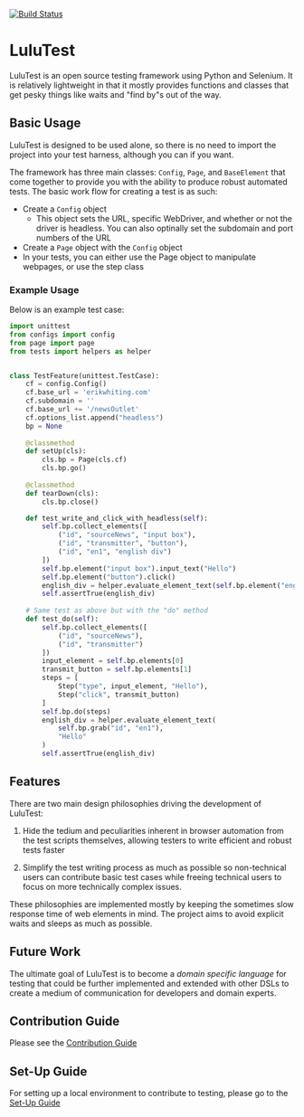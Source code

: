 [![Build Status](https://travis-ci.org/erik-whiting/LuluTest.svg?branch=development)](https://travis-ci.org/erik-whiting/LuluTest)
# LuluTest

LuluTest is an open source testing framework using Python and Selenium.
It is relatively lightweight in that it mostly provides functions and
classes that get pesky things like waits and "find by"s out of the way.

## Basic Usage

LuluTest is designed to be used alone, so there is no need to import
the project into your test harness, although you can if you want.

The framework has three main classes: `Config`, `Page`, and `BaseElement`
that come together to provide you with the ability to produce robust automated tests. The
basic work flow for creating a test is as such:

* Create a `Config` object
  * This object sets the URL, specific WebDriver, and whether or not
  the driver is headless. You can also optinally set the subdomain and port
  numbers of the URL
* Create a `Page` object with the `Config` object
* In your tests, you can either use the Page object to manipulate webpages, or use the step class

### Example Usage
Below is an example test case:

```python
import unittest
from configs import config
from page import page
from tests import helpers as helper


class TestFeature(unittest.TestCase):
    cf = config.Config()
    cf.base_url = 'erikwhiting.com'
    cf.subdomain = ''
    cf.base_url += '/newsOutlet'
    cf.options_list.append("headless")
    bp = None
    
    @classmethod
    def setUp(cls):
        cls.bp = Page(cls.cf)
        cls.bp.go()
    
    @classmethod
    def tearDown(cls):
        cls.bp.close()

    def test_write_and_click_with_headless(self):
        self.bp.collect_elements([
            ("id", "sourceNews", "input box"),
            ("id", "transmitter", "button"),
            ("id", "en1", "english div")
        ])
        self.bp.element("input box").input_text("Hello")
        self.bp.element("button").click()
        english_div = helper.evaluate_element_text(self.bp.element("english div"), "Hello")
        self.assertTrue(english_div)
    
    # Same test as above but with the "do" method
    def test_do(self):
        self.bp.collect_elements([
            ("id", "sourceNews"),
            ("id", "transmitter")
        ])
        input_element = self.bp.elements[0]
        transmit_button = self.bp.elements[1]
        steps = [
            Step("type", input_element, "Hello"),
            Step("click", transmit_button)
        ]
        self.bp.do(steps)
        english_div = helper.evaluate_element_text(
            self.bp.grab("id", "en1"),
            "Hello"
        )
        self.assertTrue(english_div)

```

## Features

There are two main design philosophies driving the development of LuluTest:

1. Hide the tedium and peculiarities inherent in browser automation
from the test scripts themselves, allowing testers to write efficient
and robust tests faster

2. Simplify the test writing process as much as possible so non-technical
users can contribute basic test cases while freeing technical
users to focus on more technically complex issues.

These philosophies are implemented mostly by keeping the sometimes slow
response time of web elements in mind. The project aims to avoid
explicit waits and sleeps as much as possible.

## Future Work

The ultimate goal of LuluTest is to become a *domain specific language* for
testing that could be further implemented and extended with other DSLs to
create a medium of communication for developers and domain experts.

## Contribution Guide

Please see the [Contribution Guide](./CONTRIBUTING.md)

## Set-Up Guide
For setting up a local environment to contribute to testing, please go to the [Set-Up Guide](./SETUP.md)
